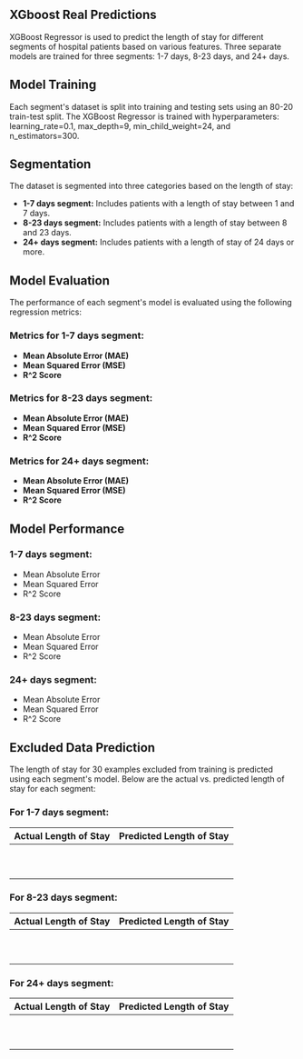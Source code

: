## XGboost Real Predictions

XGBoost Regressor is used to predict the length of stay for different segments of hospital patients based on various features. Three separate models are trained for three segments: 1-7 days, 8-23 days, and 24+ days.

## Model Training

Each segment's dataset is split into training and testing sets using an 80-20 train-test split. The XGBoost Regressor is trained with hyperparameters: learning_rate=0.1, max_depth=9, min_child_weight=24, and n_estimators=300.

## Segmentation

The dataset is segmented into three categories based on the length of stay:
- **1-7 days segment:** Includes patients with a length of stay between 1 and 7 days.
- **8-23 days segment:** Includes patients with a length of stay between 8 and 23 days.
- **24+ days segment:** Includes patients with a length of stay of 24 days or more.

## Model Evaluation

The performance of each segment's model is evaluated using the following regression metrics:

### Metrics for 1-7 days segment:
- **Mean Absolute Error (MAE)**
- **Mean Squared Error (MSE)**
- **R^2 Score**

### Metrics for 8-23 days segment:
- **Mean Absolute Error (MAE)**
- **Mean Squared Error (MSE)**
- **R^2 Score**

### Metrics for 24+ days segment:
- **Mean Absolute Error (MAE)**
- **Mean Squared Error (MSE)**
- **R^2 Score**

## Model Performance

### 1-7 days segment:
- Mean Absolute Error
- Mean Squared Error
- R^2 Score

### 8-23 days segment:
- Mean Absolute Error
- Mean Squared Error
- R^2 Score

### 24+ days segment:
- Mean Absolute Error
- Mean Squared Error
- R^2 Score

## Excluded Data Prediction

The length of stay for 30 examples excluded from training is predicted using each segment's model. Below are the actual vs. predicted length of stay for each segment:

### For 1-7 days segment:
| Actual Length of Stay | Predicted Length of Stay |
|-----------------------|---------------------------|
|                       |                           |
|                       |                           |
|                       |                           |
|                       |                           |
|                       |                           |
|                       |                           |
|                       |                           |
|                       |                           |
|                       |                           |
|                       |                           |

### For 8-23 days segment:
| Actual Length of Stay | Predicted Length of Stay |
|-----------------------|---------------------------|
|                       |                           |
|                       |                           |
|                       |                           |
|                       |                           |
|                       |                           |
|                       |                           |
|                       |                           |
|                       |                           |
|                       |                           |
|                       |                           |

### For 24+ days segment:
| Actual Length of Stay | Predicted Length of Stay |
|-----------------------|---------------------------|
|                       |                           |
|                       |                           |
|                       |                           |
|                       |                           |
|                       |                           |
|                       |                           |
|                       |                           |
|                       |                           |
|                       |                           |
|                       |                           |
